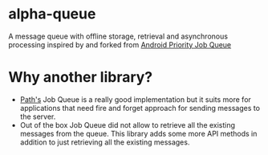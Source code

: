 alpha-queue
===========

A message queue with offline storage, retrieval and asynchronous processing inspired by
and forked from [Android Priority Job Queue](https://github.com/path/android-priority-jobqueue)

Why another library?
======================
* [Path's](https://github.com/path) Job Queue is a really good implementation but it suits more for applications that need fire and forget approach for sending messages to the server.
* Out of the box Job Queue did not allow to retrieve all the existing messages from the queue. This library adds some more API methods in addition to just retrieving all the existing messages.
